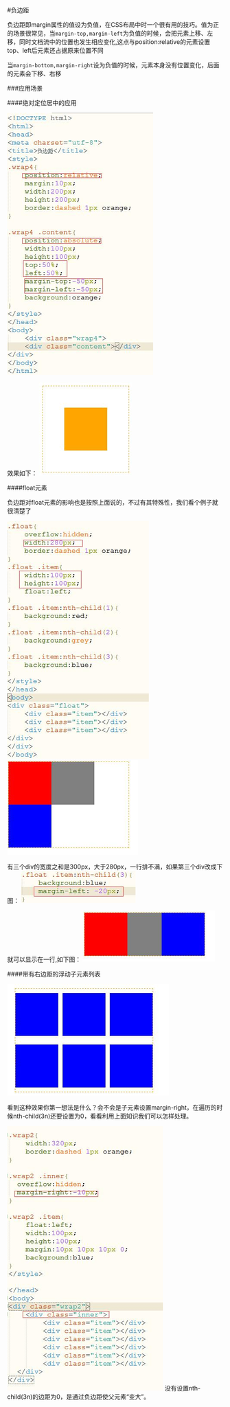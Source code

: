 #负边距

负边距即margin属性的值设为负值，在CSS布局中时一个很有用的技巧。值为正的场景很常见，当`margin-top,margin-left`为负值的时候，会把元素上移、左移，同时文档流中的位置也发生相应变化,这点与position:relative的元素设置top、left后元素还占据原来位置不同

当`margin-bottom,margin-right`设为负值的时候，元素本身没有位置变化，后面的元素会下移、右移

###应用场景

####绝对定位居中的应用

![负边距在布局中的使用](images/css/915421125.jpg)

效果如下：
![负边距在布局中的使用](images/css/6737115495.jpg)

####float元素

负边距对float元素的影响也是按照上面说的，不过有其特殊性，我们看个例子就很清楚了

![负边距在布局中的使用](images/css/1073532515.jpg)
![负边距在布局中的使用](images/css/2541816827.jpg) 

有三个div的宽度之和是300px，大于280px，一行排不满，如果第三个div改成下图：
![负边距在布局中的使用](images/css/5774231963.jpg)

就可以显示在一行,如下图：
![负边距在布局中的使用](images/css/6266256541.jpg)

####带有右边距的浮动子元素列表

![负边距在布局中的使用](images/css/6360597138.jpg)

看到这种效果你第一想法是什么？会不会是子元素设置margin-right，在遍历的时候nth-child(3n)还要设置为0，看看利用上面知识我们可以怎样处理。

![负边距在布局中的使用](images/css/1142061166.jpg)
没有设置nth-child(3n)的边距为0，是通过负边距使父元素“变大”。